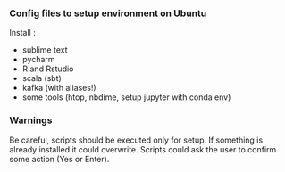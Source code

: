 ### Config files to setup environment on Ubuntu

Install :

- sublime text
- pycharm
- R and Rstudio
- scala (sbt)
- kafka (with aliases!)
- some tools (htop, nbdime, setup jupyter with conda env)

### Warnings

Be careful, scripts should be executed only for setup.
If something is already installed it could overwrite. 
Scripts could ask the user to confirm some action (Yes or Enter). 
